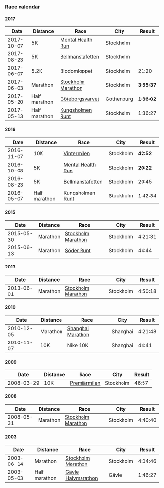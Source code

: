 ### Race calendar

#### 2017

| Date | Distance | Race | City | Result
| ---- | -------- | ---- | ---- | ------
| 2017-10-07 | 5K | [Mental Health Run](http://mentalhealthrun.se/) | Stockholm  |
| 2017-08-23 | 5K | [Bellmanstafetten](http://bellmanstafetten.se/) | Stockholm |
| 2017-06-07 | 5.2K | [Blodomloppet](https://enter.lidingoloppet.se//Web/Step1.aspx?EventGroupId=3&CompetitionId=259) | Stockholm  | 21:20
| 2017-06-03 | Marathon | [Stockholm Marathon](http://www.stockholmmarathon.se/start/) | Stockholm  | **3:55:37**
| 2017-05-20 | Half marathon | [Göteborgsvarvet](http://www.goteborgsvarvet.se/goteborgsvarvet-21-km/) | Gothenburg  | **1:36:02**
| 2017-05-13 | Half marathon | [Kungsholmen Runt](http://kungsholmenrunt.se/Main/Start.asp) | Stockholm | 1:36:27

#### 2016

| Date | Distance | Race | City | Result
| ---- | -------- | ---- | ---- | ------
| 2016-11-07 | 10K | [Vintermilen](http://www.vintermarathon.se/start/content.cfm?Sec_ID=4703&Rac_ID=265&Lan_ID=1) | Stockholm | **42:52**
| 2016-10-08 | 5K | [Mental Health Run](http://mentalhealthrun.se/) |  Stockholm | **20:22**
| 2016-08-23 | 5K | [Bellmanstafetten](http://bellmanstafetten.se/) | Stockholm | 20:45
| 2016-05-07 | Half marathon | [Kungsholmen Runt](http://kungsholmenrunt.se/Main/Start.asp) | Stockholm | 1:42:34

#### 2015

| Date | Distance | Race | City | Result
| ---- | -------- | ---- | ---- | ------
| 2015-05-30 | Marathon | [Stockholm Marathon](http://www.stockholmmarathon.se/start/) | Stockholm | 4:21:31
| 2015-06-13 | Marathon | [Söder Runt]() | Stockholm | 44:44

#### 2013 

| Date | Distance | Race | City | Result
| ---- | -------- | ---- | ---- | ------
| 2013-06-01 | Marathon | [Stockholm Marathon](http://www.stockholmmarathon.se/start/) | Stockholm | 4:50:18

#### 2010

| Date | Distance | Race | City | Result
| ---- | -------- | ---- | ---- | ------
| 2010-12-05 | Marathon | [Shanghai Marathon](http://www.toray.com/news/event/nr100730b.html) | Shanghai | 4:21:48
| 2010-11-07 | 10K | Nike 10K | Shanghai | 44:41

#### 2009

| Date | Distance | Race | City | Result
| ---- | -------- | ---- | ---- | ------
| 2008-03-29 | 10K | [Premiärmilen](http://www.premiarmilen.se/start/) | Stockholm | 46:57

#### 2008

| Date | Distance | Race | City | Result
| ---- | -------- | ---- | ---- | ------
| 2008-05-31 | Marathon | [Stockholm Marathon](http://www.stockholmmarathon.se/start/) | Stockholm | 4:40:40

#### 2003

| Date | Distance | Race | City | Result
| ---- | -------- | ---- | ---- | ------
| 2003-06-14 | Marathon | [Stockholm Marathon](http://www.stockholmmarathon.se/start/) | Stockholm | 4:04:46
| 2003-05-03 | Half marathon | [Gävle Halvmarathon]() | Gävle | 1:46:27

